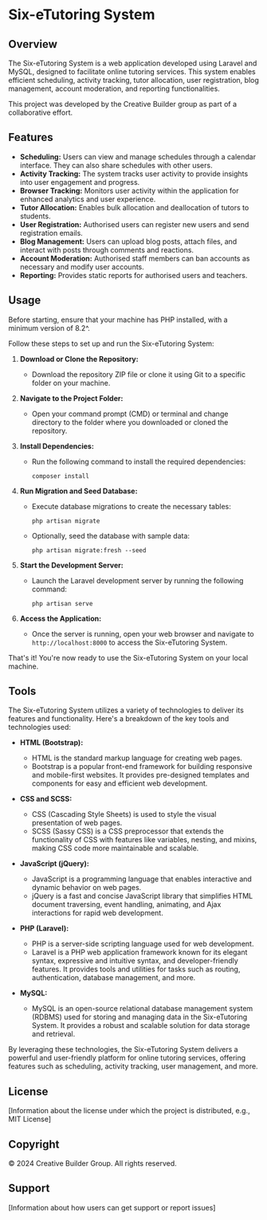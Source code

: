 # Six-eTutoring System

## Overview
The Six-eTutoring System is a web application developed using Laravel and MySQL, designed to facilitate online tutoring services. This system enables efficient scheduling, activity tracking, tutor allocation, user registration, blog management, account moderation, and reporting functionalities. 

This project was developed by the Creative Builder group as part of a collaborative effort.

## Features
- **Scheduling:** Users can view and manage schedules through a calendar interface. They can also share schedules with other users.
- **Activity Tracking:** The system tracks user activity to provide insights into user engagement and progress.
- **Browser Tracking:** Monitors user activity within the application for enhanced analytics and user experience.
- **Tutor Allocation:** Enables bulk allocation and deallocation of tutors to students.
- **User Registration:** Authorised users can register new users and send registration emails.
- **Blog Management:** Users can upload blog posts, attach files, and interact with posts through comments and reactions.
- **Account Moderation:** Authorised staff members can ban accounts as necessary and modify user accounts.
- **Reporting:** Provides static reports for authorised users and teachers.

## Usage

Before starting, ensure that your machine has PHP installed, with a minimum version of 8.2^.

Follow these steps to set up and run the Six-eTutoring System:

1. **Download or Clone the Repository:**
    - Download the repository ZIP file or clone it using Git to a specific folder on your machine.

2. **Navigate to the Project Folder:**
    - Open your command prompt (CMD) or terminal and change directory to the folder where you downloaded or cloned the repository.

3. **Install Dependencies:**
    - Run the following command to install the required dependencies:
      ```
      composer install
      ```

4. **Run Migration and Seed Database:**
    - Execute database migrations to create the necessary tables:
      ```
      php artisan migrate
      ```
    - Optionally, seed the database with sample data:
      ```
      php artisan migrate:fresh --seed
      ```

5. **Start the Development Server:**
    - Launch the Laravel development server by running the following command:
      ```
      php artisan serve
      ```

6. **Access the Application:**
    - Once the server is running, open your web browser and navigate to `http://localhost:8000` to access the Six-eTutoring System.

That's it! You're now ready to use the Six-eTutoring System on your local machine.


## Tools

The Six-eTutoring System utilizes a variety of technologies to deliver its features and functionality. Here's a breakdown of the key tools and technologies used:

- **HTML (Bootstrap):**
  - HTML is the standard markup language for creating web pages.
  - Bootstrap is a popular front-end framework for building responsive and mobile-first websites. It provides pre-designed templates and components for easy and efficient web development.

- **CSS and SCSS:**
  - CSS (Cascading Style Sheets) is used to style the visual presentation of web pages.
  - SCSS (Sassy CSS) is a CSS preprocessor that extends the functionality of CSS with features like variables, nesting, and mixins, making CSS code more maintainable and scalable.

- **JavaScript (jQuery):**
  - JavaScript is a programming language that enables interactive and dynamic behavior on web pages.
  - jQuery is a fast and concise JavaScript library that simplifies HTML document traversing, event handling, animating, and Ajax interactions for rapid web development.

- **PHP (Laravel):**
  - PHP is a server-side scripting language used for web development.
  - Laravel is a PHP web application framework known for its elegant syntax, expressive and intuitive syntax, and developer-friendly features. It provides tools and utilities for tasks such as routing, authentication, database management, and more.

- **MySQL:**
  - MySQL is an open-source relational database management system (RDBMS) used for storing and managing data in the Six-eTutoring System. It provides a robust and scalable solution for data storage and retrieval.

By leveraging these technologies, the Six-eTutoring System delivers a powerful and user-friendly platform for online tutoring services, offering features such as scheduling, activity tracking, user management, and more.


## License
[Information about the license under which the project is distributed, e.g., MIT License]

## Copyright
© 2024 Creative Builder Group. All rights reserved.

## Support
[Information about how users can get support or report issues]
